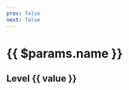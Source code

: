 ```yaml
---
prev: false
next: false
---
```


<script setup>
//import { useData } from 'vitepress'

//const { page } = useData()
</script>

<h1>{{ $params.name }}</h1>

<div v-for="(value, key) in $params.data">
  <h2>Level {{ value }}
    <ImageLink path="skills/" :name="$params.role + '-' + key" :alt="$frontmatter.key" />
  </h2>
</div>

<!-- <pre>{{ $params.skills }}</pre> -->
<!-- <pre>{{ $params.data }}</pre> -->
<!-- <pre>{{ page }}</pre> -->

